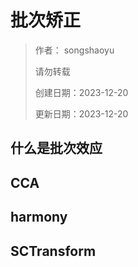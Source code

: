 # 批次矫正
> 作者： songshaoyu
> 
> 请勿转载
> 
> 创建日期：2023-12-20
> 
> 更新日期：2023-12-20

## 什么是批次效应

## CCA

## harmony

## SCTransform